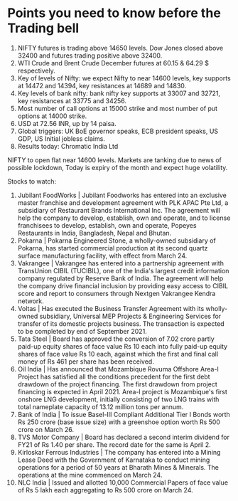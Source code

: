 # Points you need to know before the Trading bell
1. NIFTY futures is trading above 14650 levels. Dow Jones closed above 32400 and futures trading positive above 32400.
2. WTI Crude and Brent Crude December futures at 60.15 & 64.29 $ respectively. 
3. Key of levels of Nifty: we expect Nifty to near 14600 levels, key supports at 14472 and 14394, key resistances at 14689 and 14830.
4. Key levels of bank nifty: bank nifty key supports at 33007 and 32721, key resistances at 33775 and 34256.
5. Most number of call options at 15000 strike and most number of put options at 14000 strike.
6. USD at 72.56 INR, up by 14 paisa.
7. Global triggers: UK BoE governor speaks, ECB president speaks, US GDP, US Initial jobless claims.
8. Results today: Chromatic India Ltd

NIFTY to open flat near 14600 levels. Markets are tanking due to news of possible lockdown, Today is expiry of the month and expect huge volatility.

Stocks to watch:
1. Jubilant FoodWorks | Jubilant Foodworks has entered into an exclusive master franchise and development agreement with PLK APAC Pte Ltd, a subsidiary of Restaurant Brands International Inc. The agreement will help the company to develop, establish, own and operate, and to license franchisees to develop, establish, own and operate, Popeyes Restaurants in India, Bangladesh, Nepal and Bhutan. 
2. Pokarna | Pokarna Engineered Stone, a wholly-owned subsidiary of Pokarna, has started commercial production at its second quartz surface manufacturing facility, with effect from March 24. 
3. Vakrangee | Vakrangee has entered into a partnership agreement with TransUnion CIBIL (TUCIBIL), one of the India's largest credit information company regulated by Reserve Bank of India. The agreement will help the company drive financial inclusion by providing easy access to CIBIL score and report to consumers through Nextgen Vakrangee Kendra network.
4. Voltas | Has executed the Business Transfer Agreement with its wholly-owned subsidiary, Universal MEP Projects & Engineering Services for transfer of its domestic projects business. The transaction is expected to be completed by end of September 2021.
5. Tata Steel | Board has approved the conversion of 7.02 crore partly paid-up equity shares of face value Rs 10 each into fully paid-up equity shares of face value Rs 10 each, against which the first and final call money of Rs 461 per share has been received.
6. Oil India | Has announced that Mozambique Rovuma Offshore Area-l Project has satisfied all the conditions precedent for the first debt drawdown of the project financing. The first drawdown from project financing is expected in April 2021. Area-l project is Mozambique's first onshore LNG development, initially consisting of two LNG trains with total nameplate capacity of 13.12 million tons per annum.
7. Bank of India | To issue Basel-III Compliant Additional Tier I Bonds worth Rs 250 crore (base issue size) with a greenshoe option worth Rs 500 crore on March 26.
8. TVS Motor Company | Board has declared a second interim dividend for FY21 of Rs 1.40 per share. The record date for the same is April 2.
9. Kirloskar Ferrous Industries | The company has entered into a Mining Lease Deed with the Government of Karnataka to conduct mining operations for a period of 50 years at Bharath Mines & Minerals. The operations at the mine commenced on March 24.
10. NLC India | Issued and allotted 10,000 Commercial Papers of face value of Rs 5 lakh each aggregating to Rs 500 crore on March 24.
